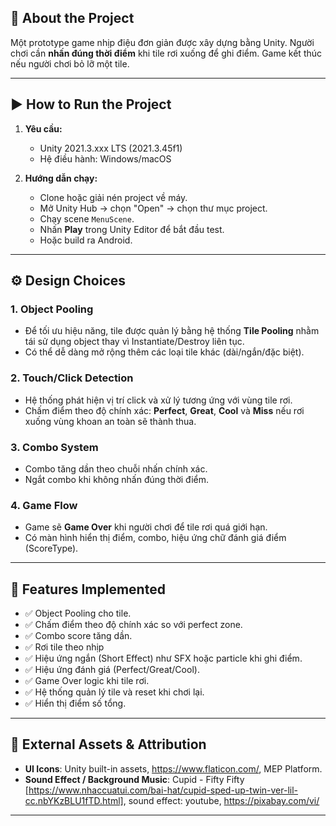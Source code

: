 ## 🧩 About the Project
Một prototype game nhịp điệu đơn giản được xây dựng bằng Unity. Người chơi cần **nhấn đúng thời điểm** khi tile rơi xuống để ghi điểm. Game kết thúc nếu người chơi bỏ lỡ một tile.

---

## ▶️ How to Run the Project

1. **Yêu cầu:**
   - Unity 2021.3.xxx LTS (2021.3.45f1)
   - Hệ điều hành: Windows/macOS

2. **Hướng dẫn chạy:**
   - Clone hoặc giải nén project về máy.
   - Mở Unity Hub → chọn "Open" → chọn thư mục project.
   - Chạy scene `MenuScene`.
   - Nhấn **Play** trong Unity Editor để bắt đầu test.
   - Hoặc build ra Android.

---

## ⚙️ Design Choices

### 1. **Object Pooling**
- Để tối ưu hiệu năng, tile được quản lý bằng hệ thống **Tile Pooling** nhằm tái sử dụng object thay vì Instantiate/Destroy liên tục.
- Có thể dễ dàng mở rộng thêm các loại tile khác (dài/ngắn/đặc biệt).

### 2. **Touch/Click Detection**
- Hệ thống phát hiện vị trí click và xử lý tương ứng với vùng tile rơi.
- Chấm điểm theo độ chính xác: **Perfect**, **Great**, **Cool** và **Miss** nếu rơi xuống vùng khoan an toàn sẽ thành thua.

### 3. **Combo System**
- Combo tăng dần theo chuỗi nhấn chính xác.
- Ngắt combo khi không nhấn đúng thời điểm.

### 4. **Game Flow**
- Game sẽ **Game Over** khi người chơi để tile rơi quá giới hạn.
- Có màn hình hiển thị điểm, combo, hiệu ứng chữ đánh giá điểm (ScoreType).

---

## 🌟 Features Implemented

- ✅ Object Pooling cho tile.
- ✅ Chấm điểm theo độ chính xác so với perfect zone.
- ✅ Combo score tăng dần.
- ✅ Rơi tile theo nhịp
- ✅ Hiệu ứng ngắn (Short Effect) như SFX hoặc particle khi ghi điểm.
- ✅ Hiệu ứng đánh giá (Perfect/Great/Cool).
- ✅ Game Over logic khi tile rơi.
- ✅ Hệ thống quản lý tile và reset khi chơi lại.
- ✅ Hiển thị điểm số tổng.

---

## 🧠 External Assets & Attribution

- **UI Icons**: Unity built-in assets, https://www.flaticon.com/, MEP Platform.
- **Sound Effect / Background Music**: Cupid - Fifty Fifty [https://www.nhaccuatui.com/bai-hat/cupid-sped-up-twin-ver-lil-cc.nbYKzBLU1fTD.html], sound effect: youtube, https://pixabay.com/vi/

---
